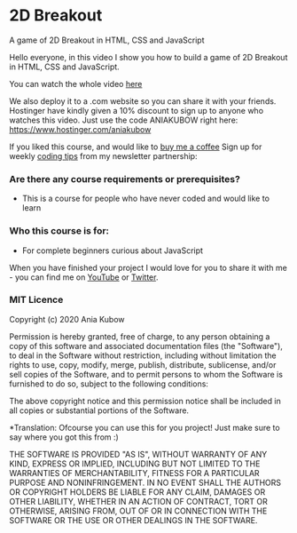 # 2D Breakout
A game of 2D Breakout in HTML, CSS and JavaScript

Hello everyone, in this video I show you how to build a game of 2D Breakout in HTML, CSS and JavaScript.

You can watch the whole video [here](https://youtu.be/Z_Xt5dKpqIM)

We also deploy it to a .com website so you can share it with your friends. Hostinger have kindly given a 10% discount to sign up to anyone who watches this video. Just use the code ANIAKUBOW right here: https://www.hostinger.com/aniakubow

If you liked this course, and would like to [buy me a coffee](https://www.buymeacoffee.com/aniakubow)
Sign up for weekly [coding tips](http://bit.ly/JS-tips) from my newsletter partnership: 


### Are there any course requirements or prerequisites?
* This is a course for people who have never coded and would like to learn

### Who this course is for:
* For complete beginners curious about JavaScript

When you have finished your project I would love for you to share it with me - you can find me on [YouTube](https://www.youtube.com/channel/UC5DNytAJ6_FISueUfzZCVsw)  or [Twitter](https://www.twitter.com/ania_kubow). 


### MIT Licence

Copyright (c) 2020 Ania Kubow

Permission is hereby granted, free of charge, to any person obtaining a copy of this software and associated documentation files (the "Software"), to deal in the Software without restriction, including without limitation the rights to use, copy, modify, merge, publish, distribute, sublicense, and/or sell copies of the Software, and to permit persons to whom the Software is furnished to do so, subject to the following conditions:

The above copyright notice and this permission notice shall be included in all copies or substantial portions of the Software.

*Translation: Ofcourse you can use this for you project! Just make sure to say where you got this from :)

THE SOFTWARE IS PROVIDED "AS IS", WITHOUT WARRANTY OF ANY KIND, EXPRESS OR IMPLIED, INCLUDING BUT NOT LIMITED TO THE WARRANTIES OF MERCHANTABILITY, FITNESS FOR A PARTICULAR PURPOSE AND NONINFRINGEMENT. IN NO EVENT SHALL THE AUTHORS OR COPYRIGHT HOLDERS BE LIABLE FOR ANY CLAIM, DAMAGES OR OTHER LIABILITY, WHETHER IN AN ACTION OF CONTRACT, TORT OR OTHERWISE, ARISING FROM, OUT OF OR IN CONNECTION WITH THE SOFTWARE OR THE USE OR OTHER DEALINGS IN THE SOFTWARE.
